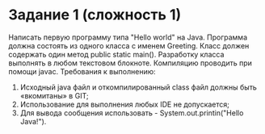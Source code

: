 # Задание 1 (сложность 1)

Написать первую программу типа "Hello world" на Java. Программа должна состоять из одного класса с именем Greeting. Класс должен содержать один метод public static main(). Разработку класса выполнять в любом текстовом блокноте. Компиляцию проводить при помощи javac.
Требования к выполнению:
1) Исходный java файл и откомпилированный class файл должны быть «вкомитаны» в GIT;
2) Использование для выполнения любых IDE не допускается;
3) Для вывода сообщения использовать - System.out.printin("Hello Java!").
